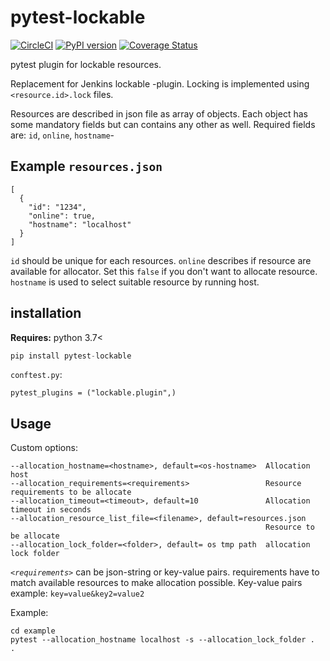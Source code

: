 # pytest-lockable

[![CircleCI](https://circleci.com/gh/jupe/pytest-lockable/tree/master.svg?style=svg)](https://circleci.com/gh/jupe/pytest-lockable/tree/master)
[![PyPI version](https://badge.fury.io/py/pytest-lockable.svg)](https://badge.fury.io/py/pytest-lockable)
[![Coverage Status](https://coveralls.io/repos/github/jupe/pytest-lockable/badge.svg)](https://coveralls.io/github/jupe/pytest-lockable)

pytest plugin for lockable resources.

Replacement for Jenkins lockable -plugin.
Locking is implemented using `<resource.id>.lock` files.

Resources are described in json file as array of objects. Each object has some mandatory fields but can contains any other as well. Required fields are: `id`, `online`, `hostname`-

## Example `resources.json`

```
[
  {
    "id": "1234",
    "online": true,
    "hostname": "localhost"
  }
]
```

`id` should be unique for each resources. `online` describes if resource are available for allocator. Set this `false`  if you don't want to allocate resource. `hostname` is used to select suitable resource by running host. 

## installation

**Requires:** python 3.7<

```python
pip install pytest-lockable
```

`conftest.py`:

```
pytest_plugins = ("lockable.plugin",)
```

## Usage

Custom options:

```
--allocation_hostname=<hostname>, default=<os-hostname>  Allocation host
--allocation_requirements=<requirements>                 Resource requirements to be allocate
--allocation_timeout=<timeout>, default=10               Allocation timeout in seconds
--allocation_resource_list_file=<filename>, default=resources.json 
                                                         Resource to be allocate
--allocation_lock_folder=<folder>, default= os tmp path  allocation lock folder
```

*`<requirements>`* can be json-string or key-value pairs. requirements have to match available resources to make allocation possible. Key-value pairs example: `key=value&key2=value2` 

Example:
```
cd example
pytest --allocation_hostname localhost -s --allocation_lock_folder .  .
```


